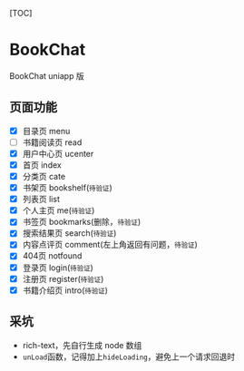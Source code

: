 [TOC]

# BookChat

BookChat uniapp 版

## 页面功能

- [x] 目录页 menu
- [ ] 书籍阅读页 read
- [x] 用户中心页 ucenter
- [x] 首页 index
- [x] 分类页 cate
- [x] 书架页 bookshelf(`待验证`)
- [x] 列表页 list
- [x] 个人主页 me(`待验证`)
- [x] 书签页 bookmarks(删除，`待验证`)
- [x] 搜索结果页 search(`待验证`)
- [x] 内容点评页 comment(左上角返回有问题，`待验证`)
- [x] 404页 notfound
- [x] 登录页 login(`待验证`)
- [x] 注册页 register(`待验证`)
- [x] 书籍介绍页 intro(`待验证`)

## 采坑

- rich-text，先自行生成 node 数组
- `unLoad`函数，记得加上`hideLoading`，避免上一个请求回退时
